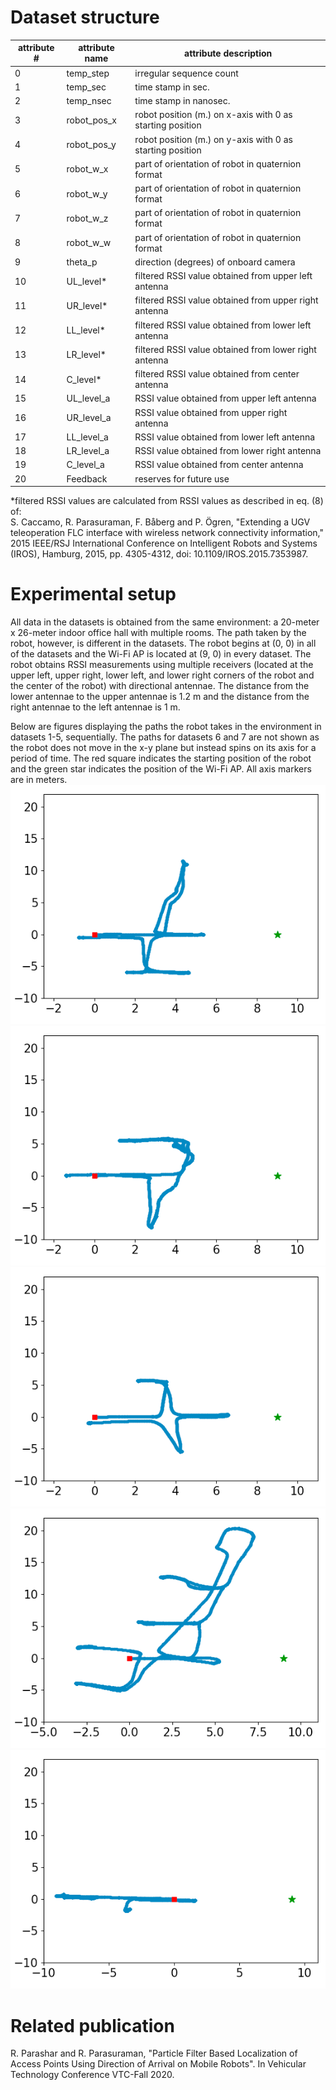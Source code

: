 # Dataset structure
| attribute #   | attribute name | attribute description                                     |
| ------------- | -------------  | --------------------------------------------------------- |
| 0             | temp_step      | irregular sequence count                                  |
| 1             | temp_sec       | time stamp in sec.                                        |
| 2             | temp_nsec      | time stamp in nanosec.                                    |
| 3             | robot_pos_x    | robot position (m.) on x-axis with 0 as starting position |
| 4             | robot_pos_y    | robot position (m.) on y-axis with 0 as starting position |
| 5             | robot_w_x      | part of orientation of robot in quaternion format         |
| 6             | robot_w_y      | part of orientation of robot in quaternion format         |
| 7             | robot_w_z      | part of orientation of robot in quaternion format         |
| 8             | robot_w_w      | part of orientation of robot in quaternion format         |
| 9             | theta_p        | direction (degrees) of onboard camera                     |
| 10            | UL_level*      | filtered RSSI value obtained from upper left antenna      |
| 11            | UR_level*      | filtered RSSI value obtained from upper right antenna     |
| 12            | LL_level*      | filtered RSSI value obtained from lower left antenna      |
| 13            | LR_level*      | filtered RSSI value obtained from lower right antenna     |
| 14            | C_level*       | filtered RSSI value obtained from center antenna          |
| 15            | UL_level_a     | RSSI value obtained from upper left antenna               |
| 16            | UR_level_a     | RSSI value obtained from upper right antenna              |
| 17            | LL_level_a     | RSSI value obtained from lower left antenna               |
| 18            | LR_level_a     | RSSI value obtained from lower right antenna              |
| 19            | C_level_a      | RSSI value obtained from center antenna                   |
| 20            | Feedback       | reserves for future use                                   |

*filtered RSSI values are calculated from RSSI values as described in eq. (8) of:  
S. Caccamo, R. Parasuraman, F. Båberg and P. Ögren, "Extending a UGV teleoperation FLC interface with wireless network connectivity information," 2015 IEEE/RSJ International Conference on Intelligent Robots and Systems (IROS), Hamburg, 2015, pp. 4305-4312, doi: 10.1109/IROS.2015.7353987.

# Experimental setup
All data in the datasets is obtained from the same environment: a 20-meter x 26-meter indoor office hall with multiple rooms. The path taken by the robot, however, is different in the datasets. The robot begins at (0, 0) in all of the datasets and the Wi-Fi AP is located at (9, 0) in every dataset. The robot obtains RSSI measurements using multiple receivers (located at the upper left, upper right, lower left, and lower right corners of the robot and the center of the robot) with directional antennae. The distance from the lower antennae to the upper antennae is 1.2 m and the distance from the right antennae to the left antennae is 1 m.  
  
Below are figures displaying the paths the robot takes in the environment in datasets 1-5, sequentially. The paths for datasets 6 and 7 are not shown as the robot does not move in the x-y plane but instead spins on its axis for a period of time. The red square indicates the starting position of the robot and the green star indicates the position of the Wi-Fi AP. All axis markers are in meters.  
![dataset1 robot path](./robot_paths/dataset1.png)
![dataset2 robot path](./robot_paths/dataset2.png)
![dataset3 robot path](./robot_paths/dataset3.png)
![dataset4 robot path](./robot_paths/dataset4.png)
![dataset5 robot path](./robot_paths/dataset5.png)  

# Related publication
R. Parashar and R. Parasuraman, "Particle Filter Based Localization of Access Points Using Direction of Arrival on Mobile Robots". In Vehicular Technology Conference VTC-Fall 2020.
